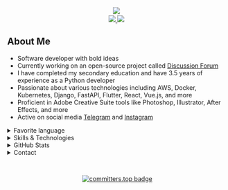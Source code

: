 <div id="header" align="center">
    <img src="https://media.giphy.com/media/M9gbBd9nbDrOTu1Mqx/giphy.gif" width="100" />
    <div id="badges">
        <a href="https://instagram.com/marselle.naz">
            <img
                src="https://img.shields.io/badge/Instagram-cadetblue?style=for-the-badge&logo=Instagram&logoColor=white" />
        </a>
        <a href="https://t.me/MarselleNaz">
            <img
                src="https://img.shields.io/badge/Telegram-cadetblue?style=for-the-badge&logo=Telegram&logoColor=white" />
        </a>
        <br>
    </div>
</div>



<h2>About Me</h2>
<ul>
    <li>Software developer with bold ideas</li>
    <li>Currently working on an open-source project called 
        <a href="https://github.com/marse11e/Discussion-Forum-Django">Discussion Forum</a>
    </li>
    <li>I have completed my secondary education and have 3.5 years of experience as a Python developer</li>
    <li>Passionate about various technologies including AWS, Docker, Kubernetes, Django, FastAPI, Flutter, React, Vue.js, and more</li>
    <li>Proficient in Adobe Creative Suite tools like Photoshop, Illustrator, After Effects, and more</li>
    <li>Active on social media 
        <a href="https://t.me/MarselleNaz">Telegram</a> and 
        <a href="https://instagram.com/marselle.naz">Instagram</a>
    </li>
</ul>


<details>
    <summary>Favorite language</summary>
    <div id="header" align="center">
        <img src="https://img.shields.io/badge/Python-cornflowerblue?style=for-the-badge&logo=Python&logoColor=white"
            alt="Python" />
        <img src="https://img.shields.io/badge/Javascript-yellow?style=for-the-badge&logo=Javascript&logoColor=white"
            alt="Python" /><br>
    <code>Software: Linux, Fedora</code>
    </div>
</details>



<details>
    <summary>Skills & Technologies</summary>
    <ul>
        <li><strong>Cloud Platforms & Infrastructure:</strong> AWS, Google Cloud Platform (GCP), Microsoft Azure, DigitalOcean</li>
        <li><strong>DevOps & CI/CD:</strong> Docker, Kubernetes, Terraform, Ansible, Jenkins, GitLab CI/CD, CircleCI</li>
        <li><strong>Backend Development:</strong> Django, Django REST Framework, FastAPI, Flask, GraphQL, RESTful API design</li>
        <li><strong>Frontend Development:</strong> HTML5, CSS3, Bootstrap, JavaScript</li>
        <li><strong>Database Management:</strong> MySQL, PostgreSQL, SQLite, Redis, Elasticsearch</li>
        <li><strong>Mobile & Cross-Platform:</strong> Flutter, Swift</li>
        <li><strong>Design & Multimedia:</strong> Adobe Photoshop, Illustrator, Premiere Pro, After Effects, XD, InDesign, Lightroom, Figma, Canva</li>
        <li><strong>Version Control & Collaboration:</strong> Git, GitHub, GitLab, Trello</li>
        <li><strong>Other Technologies:</strong> Kafka, RabbitMQ, Redis, Nginx, Linux, PHP, Flask, Solidity (for smart contracts), WebAssembly, Xamarin, jQuery</li>
    </ul>
</details>



<details>
    <summary>GitHub Stats</summary>
    <img
        src="https://github-readme-stats.vercel.app/api?username=marse11e&theme=radical&hide_border=true&include_all_commits=false&count_private=true">
    <img src="https://github-readme-streak-stats.herokuapp.com/?user=marse11e&theme=radical&hide_border=true">
    <img src="https://github-profile-trophy.vercel.app/?username=marse11e&theme=darkhub&no-frame=true&no-bg=false&margin-w=4"
        width="950px">
</details>



<details>
    <summary>Contact</summary>
    <div id="header" align="center">
            <img width="15px" height="15px" src="./icons/discord.png" alt=""/>
            <img width="15px" height="15px" src="./icons/facebook.png" alt=""/>
            <img width="15px" height="15px" src="./icons/linkedin.png" alt=""/>
            <img width="15px" height="15px" src="./icons/pinterst.png" alt=""/>
            <img width="15px" height="15px" src="./icons/telegram.png" alt=""/>
            <img width="15px" height="15px" src="./icons/vk.png" alt=""/>
            <img width="15px" height="15px" src="./icons/whatsapp.png" alt=""/>
            <img width="15px" height="15px" src="./icons/youtube.png" alt=""/>
            <img width="15px" height="15px" src="./icons/gmail.png" alt=""/>
            <img width="15px" height="15px" src="./icons/instagram.png" alt=""/>
        <br>
        <a href='https://t.me/MarselleNaz'>Telegram</a> -
        <a href='https://instagram.com/marselle.naz'>Instagram</a>
    </div>
</details>


<pre>

</pre>


<div id="header" align="center">
    <img src="https://komarev.com/ghpvc/?username=marse11e&style=flat-square&color=yellow" alt=""/>
    <a href="https://user-badge.committers.top/kazakhstan_private/marse11e">
        <img src="https://user-badge.committers.top/kazakhstan_private/marse11e.svg" alt="committers.top badge">
    </a>
</div>

